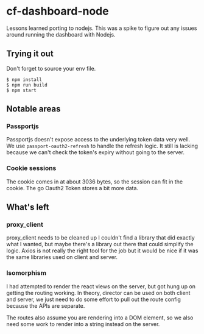 # cf-dashboard-node

Lessons learned porting to nodejs. This was a spike to figure out any issues
around running the dashboard with Nodejs.

## Trying it out

Don't forget to source your env file.

    $ npm install
    $ npm run build
    $ npm start


## Notable areas


### Passportjs

Passportjs doesn't expose access to the underlying token data very well. We use
`passport-oauth2-refresh` to handle the refresh logic. It still is lacking
because we can't check the token's expiry without going to the server.


### Cookie sessions

The cookie comes in at about 3036 bytes, so the session can fit in the cookie.
The go Oauth2 Token stores a bit more data.


## What's left


### proxy_client

proxy_client needs to be cleaned up I couldn't find a library that did exactly
what I wanted, but maybe there's a library out there that could simplify the
logic. Axios is not really the right tool for the job but it would be nice if it
was the same libraries used on client and server.


### Isomorphism

I had attempted to render the react views on the server, but got hung up on
getting the routing working. In theory, director can be used on both client and
server, we just need to do some effort to pull out the route config because the
APIs are separate.

The routes also assume you are rendering into a DOM element, so we also need
some work to render into a string instead on the server.
